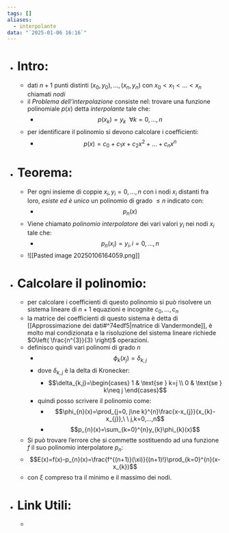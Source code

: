 ```yaml
---
tags: []
aliases:
  - interpolante
data: "`2025-01-06 16:16`"
---
```

- # Intro:
	- dati $n+1$ punti distinti $(x_{0},y_{0}),...,(x_{n},y_{n})$ con $x_{0}<x_{1}<...<x_{n}$ chiamati _nodi_
	- il _Problema dell’interpolazione_ consiste nel: trovare una funzione polinomiale $p(x)$ detta _interpolante_ tale che:
		- $$p(x_{k})=y_{k} \ \ \forall k=0,...,n$$
	- per identificare il polinomio si devono calcolare i coefficienti:
		- $$p(x)=c_{0}+c_{1}x+c_{2}x^{2}+...+c_{n}x^{n}$$
- # Teorema:
	- Per ogni insieme di coppie $x_{i},y_{i}=0,...,n$ con i nodi $x_{i}$ distanti fra loro, _esiste ed è unico_ un polinomio di grado $\leq n$ indicato con:
		- $$p_{n}(x)$$ 
	- Viene chiamato _polinomio interpolatore_ dei vari valori $y_{i}$ nei nodi $x_{i}$ tale che:
		- $$p_{n}(x_{i})=y_{i}, i=0,...,n$$
	- ![[Pasted image 20250106164059.png]]
- # Calcolare il polinomio:
	- per calcolare i coefficienti di questo polinomio si può risolvere un sistema lineare di $n+1$ equazioni e incognite $c_{0},...,c_{n}$
	- la matrice dei coefficienti di questo sistema è detta di [[Approssimazione dei dati#^74edf5|matrice di Vandermonde]], è molto mal condizionata e la risoluzione del sistema lineare richiede $O\left( \frac{n^{3}}{3} \right)$ operazioni.
	- definisco quindi vari polinomi di grado $n$
		- $$\phi_{k}(x_{j})=\delta_{k,j}$$
		- dove $\delta_{k,j}$ è la delta di Kronecker:
			- $$\delta_{k,j}=\begin{cases} 1 & \text{se } k=j \\ 0 & \text{se } k\neq j \end{cases}$$
		- quindi posso scrivere il polinomio come:
			- $$\phi_{n}(x)=\prod_{j=0, j\ne k}^{n}\frac{x-x_{j}}{x_{k}-x_{j}},\ \  j,k=0,...,n$$
			- $$p_{n}(x)=\sum_{k=0}^{n}y_{k}\phi_{k}(x)$$
	- Si può trovare l’errore che si commette sostituendo ad una funzione $f$ il suo polinomio interpolatore $p_{n}$:
    - $$E(x)=f(x)-p_{n}(x)=\frac{f^{(n+1)}(\xi)}{(n+1)!}\prod_{k=0}^{n}(x-x_{k})$$
    - con $\xi$ compreso tra il minimo e il massimo dei nodi.
- # Link Utili:
	- 